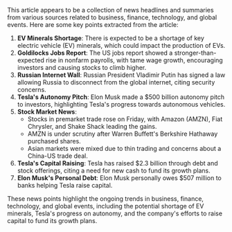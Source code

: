 This article appears to be a collection of news headlines and summaries from various sources related to business, finance, technology, and global events. Here are some key points extracted from the article:

1. **EV Minerals Shortage**: There is expected to be a shortage of key electric vehicle (EV) minerals, which could impact the production of EVs.
2. **Goldilocks Jobs Report**: The US jobs report showed a stronger-than-expected rise in nonfarm payrolls, with tame wage growth, encouraging investors and causing stocks to climb higher.
3. **Russian Internet Wall**: Russian President Vladimir Putin has signed a law allowing Russia to disconnect from the global internet, citing security concerns.
4. **Tesla's Autonomy Pitch**: Elon Musk made a $500 billion autonomy pitch to investors, highlighting Tesla's progress towards autonomous vehicles.
5. **Stock Market News**:
	* Stocks in premarket trade rose on Friday, with Amazon (AMZN), Fiat Chrysler, and Shake Shack leading the gains.
	* AMZN is under scrutiny after Warren Buffett's Berkshire Hathaway purchased shares.
	* Asian markets were mixed due to thin trading and concerns about a China-US trade deal.
6. **Tesla's Capital Raising**: Tesla has raised $2.3 billion through debt and stock offerings, citing a need for new cash to fund its growth plans.
7. **Elon Musk's Personal Debt**: Elon Musk personally owes $507 million to banks helping Tesla raise capital.

These news points highlight the ongoing trends in business, finance, technology, and global events, including the potential shortage of EV minerals, Tesla's progress on autonomy, and the company's efforts to raise capital to fund its growth plans.